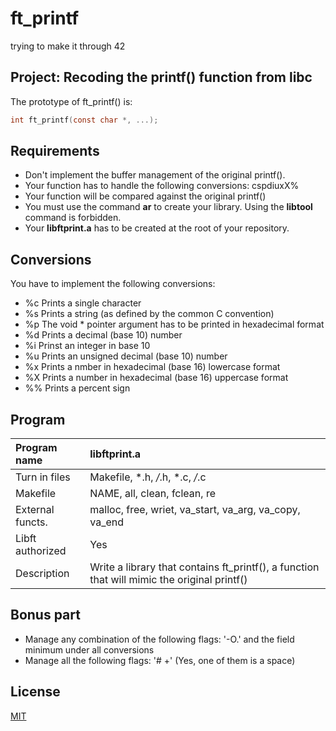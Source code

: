 # ft_printf
trying to make it through 42

## Project: Recoding the printf() function from libc

The prototype of ft_printf() is: 
```c
int	ft_printf(const char *, ...);
```

## Requirements

* Don't implement the buffer management of the original printf().
* Your function has to handle the following conversions: cspdiuxX%
* Your function will be compared against the original printf()
* You must use the command **ar** to create your library. Using the **libtool** command is forbidden.
* Your **libftprint.a** has to be created at the root of your repository.

## Conversions
You have to implement the following conversions:
* %c Prints a single character
* %s Prints a string (as defined by the common C convention)
* %p The void * pointer argument has to be printed in hexadecimal format
* %d Prints a decimal (base 10) number
* %i Prinst  an integer in base 10
* %u Prints an unsigned decimal (base 10) number
* %x Prints a nmber in hexadecimal (base 16) lowercase format
* %X Prints a number in hexadecimal (base 16) uppercase format
* %% Prints a percent sign

## Program

Program name | libftprint.a
| :--- | :---
Turn in files  | Makefile, *.h, */*.h, *.c, */*.c
Makefile | NAME, all, clean, fclean, re
External functs. | malloc, free, wriet, va_start, va_arg, va_copy, va_end
Libft authorized | Yes
Description | Write a library that contains ft_printf(), a function that will mimic the original printf()

## Bonus part

* Manage any combination of the following flags: '-O.' and the field minimum under all conversions
* Manage all the following flags: '# +' (Yes, one of them is a space)

## License

[MIT](https://choosealicense.com/licenses/mit/)